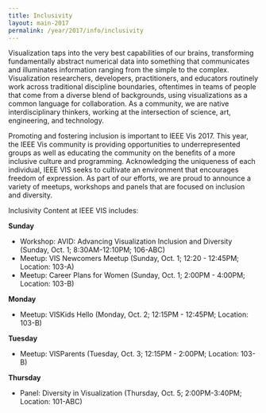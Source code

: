 ```yaml
---
title: Inclusivity
layout: main-2017
permalink: /year/2017/info/inclusivity
---
```

Visualization taps into the very best capabilities of our brains, transforming fundamentally abstract numerical data into something that communicates and illuminates information ranging from the simple to the complex. Visualization researchers, developers, practitioners, and educators routinely work across traditional discipline boundaries, oftentimes in teams of people that come from a diverse blend of backgrounds, using visualizations as a common language for collaboration. As a community, we are native interdisciplinary thinkers, working at the intersection of science, art, engineering, and technology. 

Promoting and fostering inclusion is important to IEEE Vis 2017. This year, the IEEE Vis  community is providing opportunities to underrepresented groups as well as educating the community on the benefits of a more inclusive culture and programming. Acknowledging the uniqueness of each individual, IEEE VIS seeks to cultivate an environment that encourages freedom of expression. As part of our efforts, we are proud to announce a variety of meetups, workshops and panels that are focused on inclusion and diversity.

Inclusivity Content at IEEE VIS includes:

**Sunday**
* Workshop: AVID: Advancing Visualization Inclusion and Diversity (Sunday, Oct. 1; 8:30AM-12:10PM; 106-ABC)
* Meetup: VIS Newcomers Meetup (Sunday, Oct. 1; 12:20 - 12:45PM; Location: 103-A)
* Meetup: Career Plans for Women (Sunday, Oct. 1; 2:00PM - 4:00PM; Location: 103-B)


**Monday**
* Meetup: VISKids Hello (Monday, Oct. 2; 12:15PM - 12:45PM; Location: 103-B)

**Tuesday**
* Meetup: VISParents (Tuesday, Oct. 3; 12:15PM - 2:00PM; Location: 103-B)

**Thursday**
* Panel: Diversity in Visualization (Thursday, Oct. 5; 2:00PM-3:40PM; Location: 101-ABC)
